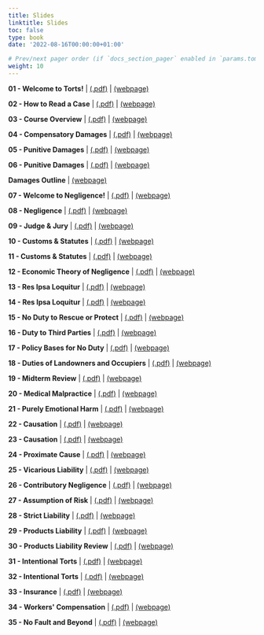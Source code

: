 ```yaml
---
title: Slides
linktitle: Slides
toc: false
type: book
date: '2022-08-16T00:00:00+01:00'

# Prev/next pager order (if `docs_section_pager` enabled in `params.toml`)
weight: 10
---
```



**01 - Welcome to Torts!** | [(.pdf)](/../../torts2025-material/slides/01-welcome-to-torts.pdf) | [(webpage)](/../../torts2025-material/slides/s01-welcome-to-torts)

**02 - How to Read a Case** | [(.pdf)](/../../torts2025-material/slides/02-how-to-read-a-case.pdf) | [(webpage)](/../../torts2025-material/slides/s02-how-to-read-a-case)

**03 - Course Overview** | [(.pdf)](/../../torts2025-material/slides/03-course-overview.pdf) | [(webpage)](/../../torts2025-material/slides/s03-course-overview)

**04 - Compensatory Damages** | [(.pdf)](/../../torts2025-material/slides/04-compensatory-damages.pdf) | [(webpage)](/../../torts2025-material/slides/s04-compensatory-damages)

**05 - Punitive Damages** | [(.pdf)](/../../torts2025-material/slides/05-punitive-damages.pdf) | [(webpage)](/../../torts2025-material/slides/s05-punitive-damages)

**06 - Punitive Damages** | [(.pdf)](/../../torts2025-material/slides/06-punitive-damages.pdf) | [(webpage)](/../../torts2025-material/slides/s06-punitive-damages)

**Damages Outline** | [(webpage)](/../../torts2025-material/slides/damages-outline)

**07 - Welcome to Negligence!** | [(.pdf)](/../../torts2025-material/slides/07-negligence.pdf) | [(webpage)](/../../torts2025-material/slides/s07-negligence)

**08 - Negligence** | [(.pdf)](/../../torts2025-material/slides/08-negligence.pdf) | [(webpage)](/../../torts2025-material/slides/s08-negligence)

**09 - Judge & Jury** | [(.pdf)](/../../torts2025-material/slides/09-judge-jury.pdf) | [(webpage)](/../../torts2025-material/slides/s09-judge-jury)

**10 - Customs & Statutes** | [(.pdf)](/../../torts2025-material/slides/10-customs-statutes.pdf) | [(webpage)](/../../torts2025-material/slides/s10-customs-statutes)

**11 - Customs & Statutes** | [(.pdf)](/../../torts2025-material/slides/11-customs-statutes.pdf) | [(webpage)](/../../torts2025-material/slides/s11-customs-statutes)

**12 - Economic Theory of Negligence** | [(.pdf)](/../../torts2025-material/slides/12-econ.pdf) | [(webpage)](/../../torts2025-material/slides/s12-econ)

**13 - Res Ipsa Loquitur** | [(.pdf)](/../../torts2025-material/slides/13-res-ipsa.pdf) | [(webpage)](/../../torts2025-material/slides/s13-res-ipsa)

**14 - Res Ipsa Loquitur** | [(.pdf)](/../../torts2025-material/slides/14-res-ipsa.pdf) | [(webpage)](/../../torts2025-material/slides/s14-res-ipsa)

**15 - No Duty to Rescue or Protect** | [(.pdf)](/../../torts2025-material/slides/15-no-duty.pdf) | [(webpage)](/../../torts2025-material/slides/s15-no-duty)

**16 - Duty to Third Parties** | [(.pdf)](/../../torts2025-material/slides/16-3rd-party.pdf) | [(webpage)](/../../torts2025-material/slides/s16-3rd-party)

**17 - Policy Bases for No Duty** | [(.pdf)](/../../torts2025-material/slides/17-policy.pdf) | [(webpage)](/../../torts2025-material/slides/s17-policy)

**18 - Duties of Landowners and Occupiers** | [(.pdf)](/../../torts2025-material/slides/18-landowners.pdf) | [(webpage)](/../../torts2025-material/slides/s18-landowners)

**19 - Midterm Review** | [(.pdf)](/../../torts2025-material/slides/19-midterm.pdf) | [(webpage)](/../../torts2025-material/slides/s19-midterm)

**20 - Medical Malpractice** | [(.pdf)](/../../torts2025-material/slides/20-medical.pdf) | [(webpage)](/../../torts2025-material/slides/s20-medical)

**21 - Purely Emotional Harm** | [(.pdf)](/../../torts2025-material/slides/21-nied.pdf) | [(webpage)](/../../torts2025-material/slides/s21-nied)

**22 - Causation** | [(.pdf)](/../../torts2025-material/slides/22-causation.pdf) | [(webpage)](/../../torts2025-material/slides/s22-causation)

**23 - Causation** | [(.pdf)](/../../torts2025-material/slides/23-causation.pdf) | [(webpage)](/../../torts2025-material/slides/s23-causation)

**24 - Proximate Cause** | [(.pdf)](/../../torts2025-material/slides/24-proximate-cause.pdf) | [(webpage)](/../../torts2025-material/slides/s24-proximate-cause)

**25 - Vicarious Liability** | [(.pdf)](/../../torts2025-material/slides/25-vicarious-liability.pdf) | [(webpage)](/../../torts2025-material/slides/s25-vicarious-liability)

**26 - Contributory Negligence** | [(.pdf)](/../../torts2025-material/slides/26-contributory-negligence.pdf) | [(webpage)](/../../torts2025-material/slides/s26-contributory-negligence)

**27 - Assumption of Risk** | [(.pdf)](/../../torts2025-material/slides/27-assumption.pdf) | [(webpage)](/../../torts2025-material/slides/s27-assumption)

**28 - Strict Liability** | [(.pdf)](/../../torts2025-material/slides/28-strict-liability.pdf) | [(webpage)](/../../torts2025-material/slides/s28-strict-liability)

**29 - Products Liability** | [(.pdf)](/../../torts2025-material/slides/29-products-liability.pdf) | [(webpage)](/../../torts2025-material/slides/s29-products-liability)

**30 - Products Liability Review** | [(.pdf)](/../../torts2025-material/slides/30-review.pdf) | [(webpage)](/../../torts2025-material/slides/s30-review)

**31 - Intentional Torts** | [(.pdf)](/../../torts2025-material/slides/31-intent.pdf) | [(webpage)](/../../torts2025-material/slides/s31-intent)

**32 - Intentional Torts** | [(.pdf)](/../../torts2025-material/slides/32-intent.pdf) | [(webpage)](/../../torts2025-material/slides/s32-intent)

**33 - Insurance** | [(.pdf)](/../../torts2025-material/slides/33-insurance.pdf) | [(webpage)](/../../torts2025-material/slides/s33-insurance)

**34 - Workers' Compensation** | [(.pdf)](/../../torts2025-material/slides/34-workers-comp.pdf) | [(webpage)](/../../torts2025-material/slides/s34-workers-comp)

**35 - No Fault and Beyond** | [(.pdf)](/../../torts2025-material/slides/35-nofault.pdf) | [(webpage)](/../../torts2025-material/slides/s35-nofault)